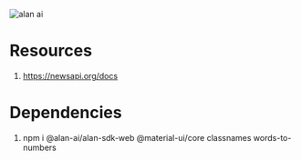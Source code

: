 ![alan ai](https://user-images.githubusercontent.com/53178630/210311630-99fb5283-d46e-48f8-8160-49fb39c2009a.svg)


# Resources

1. https://newsapi.org/docs

# Dependencies

1. npm i @alan-ai/alan-sdk-web @material-ui/core classnames words-to-numbers
